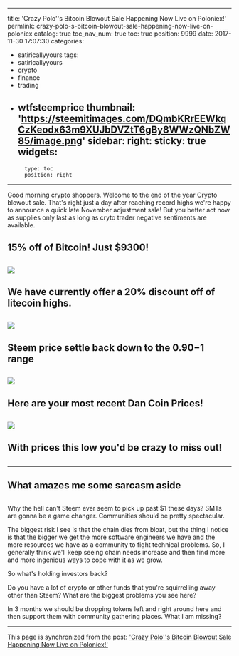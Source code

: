 
---
title: 'Crazy Polo''s Bitcoin Blowout Sale Happening Now Live on Poloniex!'
permlink: crazy-polo-s-bitcoin-blowout-sale-happening-now-live-on-poloniex
catalog: true
toc_nav_num: true
toc: true
position: 9999
date: 2017-11-30 17:07:30
categories:
- satiricallyyours
tags:
- satiricallyyours
- crypto
- finance
- trading
- wtfsteemprice
thumbnail: 'https://steemitimages.com/DQmbKRrEEWkqCzKeodx63m9XUJbDVZtT6gBy8WWzQNbZW85/image.png'
sidebar:
    right:
        sticky: true
widgets:
    -
        type: toc
        position: right
---


Good morning crypto shoppers.  Welcome to the end of the year Crypto blowout sale.  That's right just a day after reaching record highs we're happy to announce a quick late November adjustment sale!  But you better act now as supplies only last as long as cryto trader negative sentiments are available.

## 15% off of Bitcoin! Just $9300! <h2>

![](https://steemitimages.com/DQmbKRrEEWkqCzKeodx63m9XUJbDVZtT6gBy8WWzQNbZW85/image.png)


## We have currently offer a 20% discount off of litecoin highs. <h2>
![](https://steemitimages.com/DQmZjbVihn8tHGjzv4SbuT6j3pgQeXxsEoY25jqo4Yi7LxR/image.png)


## Steem price settle back down to the $0.90-$1 range <h2>

![](https://steemitimages.com/DQmY7A54Bgbmmfw7srtY91zDNLEJv7Beocx8cC4HgFYKJ8W/image.png)

## Here are your most recent Dan Coin Prices! <h2>

![](https://steemitimages.com/DQmaQi4xienTXyTAkDY2uDhejKLRGYYh1n5oQKKPWkkjc4T/image.png)

## With prices this low you'd be crazy to miss out!  <h2>

---

## What amazes me some sarcasm aside <h2>

Why the hell can't Steem ever seem to pick up past $1 these days?
SMTs are gonna be a game changer.
Communities should be pretty spectacular.

The biggest risk I see is that the chain dies from bloat, but the thing I notice is that the bigger we get the more software engineers we have and the more resources we have as a community to fight technical problems.  So, I generally think we'll keep seeing chain needs increase and then find more and more ingenious ways to cope with it as we grow.

So what's holding investors back?

Do you have a lot of crypto or other funds that you're squirrelling away other than Steem?  What are the biggest problems you see here?

In 3 months we should be dropping tokens left and right around here and then support them with community gathering places.  What I am missing?

- - -

This page is synchronized from the post: ['Crazy Polo''s Bitcoin Blowout Sale Happening Now Live on Poloniex!'](https://steemit.com/@aggroed/crazy-polo-s-bitcoin-blowout-sale-happening-now-live-on-poloniex)

